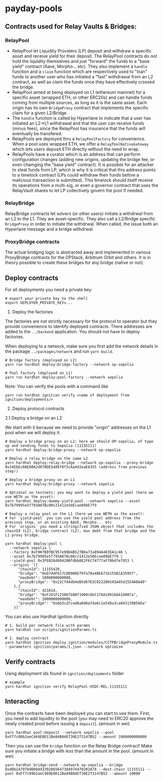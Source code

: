 # payday-pools

## Contracts used for Relay Vaults & Bridges:

### RelayPool

- RelayPool let Liquidity Providers (LP) deposit and withdraw a specific asset and receive yield for their deposit. The RelayPool contracts do _not_ hold the liquidity themselves and just "forward" the funds to a "base yield" contract (Aave, Morpho... etc). They also implement a `handle` function and a `claim` function which are respectively used to "loan" funds to another user who has initiated a "fast" withdrawal from an L2 contract, as well as claim the funds once they have effectively crossed the bridge.
- RelayPool aimed at being deployed on L1 (ethereum mainnet) for a specific asset (wrapped ETH, or other ERC20s) and can handle funds coming from multiple sources, as long as it is the same asset. Each origin has its own `BridgeProxy` contract that implements the specific claim for a given L2/Bridge.
- The `handle` function is called by Hyperlane to indicate that a user has initiated an L2->L1 withdrawal and that the user can receive funds (minus fees), since the RelayPool has insurance that the funds will eventually be transfered.
- RelayPools are deployed thru a `RelayPoolFactory` for convenience. When a pool uses wrapped ETH, we offer a `RelayPoolNativeGateway` which lets users deposit ETH directly without the need to wrap.
- RelayPools have a curator which is an address that can perform configuration changes (adding new origins, updating the bridge fee, or even chamging the "base yield" contract). It is possible for an attacker to steal funds from LP, which is why it is critical that this address points to a timelock contract (LPs could withdraw their funds before a malicious transaction is submitted). This timelock should itself receive its operations from a multi-sig, or even a governor contract that uses the RelayVault shares to let LP collectively govern the pool if needed.

### RelayBridge

RelayBridge contracts let solvers (or other users) initiate a withdrwal from an L2 to the L1. They are asset-specific. They also call a L2/Bridge specific `BridgeProxy` in order to initiate the withdrwal. When called, the issue both an Hyperlane message and a bridge withdrwal.

### ProxyBridge contracts

The actual bridging logic is abstracted away and implemented in various ProxyBridge contracts for the OPStack, Arbitrum Orbit and others. It is in theory possible to create these bridges for any bridge (native or not).

## Deploy contracts

For all deployments you need a private key:

```
# export your private key to the shell
export DEPLOYER_PRIVATE_KEY=...
```

1. Deploy the factories

The factories are not strictly necessary for the protocol to operator but they provide convenience to identify deployed contracts. There addresses are added to the `../backend` application.
You should not have to deploy factories.

When deploying to a network, make sure you first add the network details in the package `../packages/network` and run `yarn build`.

```
# Bridge factory (deployed on L2)
yarn run hardhat deploy:bridge-factory --network op-sepolia

# Pool factory (deployed on L1)
yarn run hardhat deploy:pool-factory --network sepolia
```

Note: You can verify the pools with a command like

```
yarn run hardhat ignition verify <name of deployment from ignition/deployments/>
```

2. Deploy protocol contracts

2.1 Deploy a bridge on an L2

We start with it because we need to provide "origin" addresses on the L1 pool when we will deploy it.

```
# Deploy a bridge proxy on an L2: here we should OP-sepolia, of type op and sending funds to Sepolia (11155111)
yarn hardhat deploy:bridge-proxy --network op-sepolia

# Deploy a relay bridge on the same L2
yarn hardhat deploy:relay-bridge --network op-sepolia --proxy-bridge 0x34EbEc0AE80A2d078DE5489f0f5cAa4d3aaEA355 (address from previous step!)

# Deploy a bridge proxy on an L1
yarn hardhat deploy:bridge-proxy --network sepolia

# Optional on testnets: you may want to deploy a yield pool (here we use WETH as the asset):
yarn hardhat deploy:dummy-yield-pool --network sepolia --asset 0x7b79995e5f793A07Bc00c21412e50Ecae098E7f9

# Deploy a relay pool on the L1 (here we use WETH as the asset):
# For `yield-pool` you can use the yield pool address from the previous step, or an existing AAVE, Morpho... etc
# For `origins` you need a stringified JSON object that includes the chainId (L2), bridge contract (L2), max debt from that bridge and the L1 proxy bridge.

yarn hardhat deploy:pool \
  --network sepolia \
  --factory 0xF06fB9fBC957e99D4B527B0a73a894A483EA1c46 \
  --asset 0x7b79995e5f793A07Bc00c21412e50Ecae098E7f9 \
  --yield-pool 0x3FEB26d09420Bfdbb0E2F6Cf4777aFf0bd7e7953 \
  --origins '[{
      "chainId": 11155420,
      "bridge": "0xD7d4F627C80908Ef9fa70a40E671b155B1A3595f",
      "maxDebt": 1000000000000,
      "proxyBridge": "0x22CfA4db4eB5d67D3C022206545A45d1554A8A40"
    },{
      "chainId": 421614,
      "bridge": "0xF241F12506fb6Bf1909c6bC176A199166414007a",
      "maxDebt": 1000000000000,
      "proxyBridge": "0xbb3cd7ced6a8d6efda6c1e549a3ca0431390566a"
    }]'
```

You can also use Hardhat Ignition directly

```
# 1. build per network file with params
yarn hardhat run scripts/ignitionParams.ts

# 2. deploy contract
yarn hardhat ignition deploy ignition/modules/CCTPBridgeProxyModule.ts --parameters ignition/params/1.json --network optimism
```

## Verify contracts

Using deployment ids found in `ignition/deployments` folder

```
# example
yarn hardhat ignition verify RelayPool-USDC-REL-11155111
```

## Interacting

Once the contracts have been deployed you can start to use them.
First, you need to add liquidity to the pool (you may need to ERC20 approve the newly created prool before issuing a `deposit`). (amount in wei)

```
yarn hardhat pool:deposit --network sepolia --pool 0xFf7c09b2aeC469E0D11Be84B84Ef30E2f3147B52 --amount 1000000000000
```

Then you can use the `bridge` function on the Relay Bridge contract! Make sure you initiate a bridge with _less_ than the amount in the pool. (amount in wei)

```
yarn hardhat bridge:send --network op-sepolia --bridge 0xd0b14797b9D08493392865647384974470202A78 --dest-chain 11155111 --pool 0xFf7c09b2aeC469E0D11Be84B84Ef30E2f3147B52 --amount 10000
```

